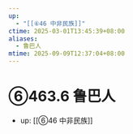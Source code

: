 ```yaml
---
up:
  - "[[⑥46 中非民族]]"
ctime: 2025-03-01T13:45:39+08:00
aliases:
  - 鲁巴人
mtime: 2025-09-09T12:37:04+08:00
---
```


# ⑥463.6 鲁巴人

- up: [[⑥46 中非民族]]

